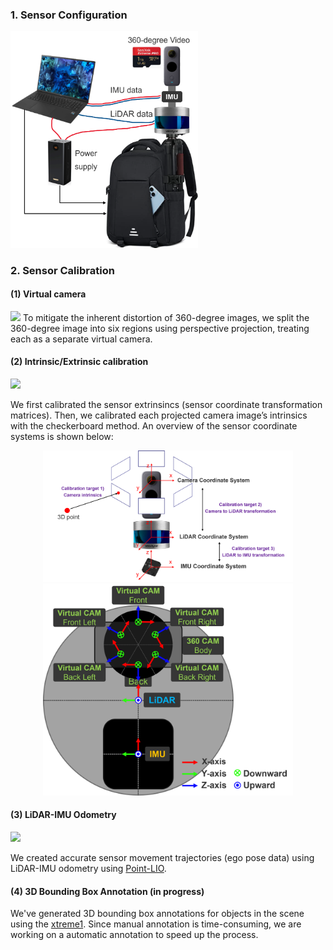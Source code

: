 ### 1. Sensor Configuration
<img src="assets/sensor_hardware.png" width="300"/>

### 2. Sensor Calibration
#### (1) Virtual camera

<img src="assets/virtual_cameras.png" width="600"/>
To mitigate the inherent distortion of 360-degree images, we split the 360-degree image into six regions using perspective projection, treating each as a separate virtual camera.

#### (2) Intrinsic/Extrinsic calibration

<img src="assets/calibration.png" width/>

We first calibrated the sensor extrinsincs (sensor coordinate transformation matrices). Then, we calibrated each projected camera image’s intrinsics with the checkerboard method. An overview of the sensor coordinate systems is shown below: 

<div style="text-align: center;">
    <img src="assets/coordinate_system_transformation.png" width="400"/>
    <img src="assets/coordinate_system.png" width="400"/>
</div>

#### (3) LiDAR-IMU Odometry

<img src="assets/LiDAR-IMU odometry.gif" width="500"/>

We created accurate sensor movement trajectories (ego pose data) using LiDAR-IMU odometry using [Point-LIO]([https://github.com/hku-mars/Point-LIO]). 

#### (4) 3D Bounding Box Annotation (in progress)

We've generated 3D bounding box annotations for objects in the scene using the [xtreme1](https://github.com/xtreme1-io/xtreme1). Since manual annotation is time-consuming, we are working on a automatic annotation to speed up the process.